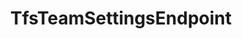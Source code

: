 ---
optionsClassName: TfsTeamSettingsEndpointOptions
optionsClassFullName: MigrationTools.Endpoints.TfsTeamSettingsEndpointOptions
configurationSamples:
- name: defaults
  description: 
  code: >-
    {
      "MigrationTools": {
        "Endpoints": {
          "#KEY#": {
            "TfsTeamSettingsEndpoint": []
          }
        }
      }
    }
  sampleFor: MigrationTools.Endpoints.TfsTeamSettingsEndpointOptions
- name: sample
  description: 
  code: >-
    {
      "MigrationTools": {
        "Endpoints": {
          "#KEY#": {
            "TfsTeamSettingsEndpoint": []
          }
        }
      }
    }
  sampleFor: MigrationTools.Endpoints.TfsTeamSettingsEndpointOptions
- name: classic
  description: 
  code: >-
    {
      "$type": "TfsTeamSettingsEndpointOptions",
      "Enabled": false,
      "Organisation": null,
      "Project": null,
      "AuthenticationMode": "AccessToken",
      "AccessToken": null,
      "ReflectedWorkItemIdField": null,
      "LanguageMaps": null,
      "EndpointEnrichers": null
    }
  sampleFor: MigrationTools.Endpoints.TfsTeamSettingsEndpointOptions
description: missng XML code comments
className: TfsTeamSettingsEndpoint
typeName: Endpoints
architecture: 
options:
- parameterName: AccessToken
  type: String
  description: missng XML code comments
  defaultValue: missng XML code comments
- parameterName: AuthenticationMode
  type: AuthenticationMode
  description: missng XML code comments
  defaultValue: missng XML code comments
- parameterName: Enabled
  type: Boolean
  description: missng XML code comments
  defaultValue: missng XML code comments
- parameterName: EndpointEnrichers
  type: List
  description: missng XML code comments
  defaultValue: missng XML code comments
- parameterName: LanguageMaps
  type: TfsLanguageMapOptions
  description: missng XML code comments
  defaultValue: missng XML code comments
- parameterName: Organisation
  type: String
  description: missng XML code comments
  defaultValue: missng XML code comments
- parameterName: Project
  type: String
  description: missng XML code comments
  defaultValue: missng XML code comments
- parameterName: ReflectedWorkItemIdField
  type: String
  description: missng XML code comments
  defaultValue: missng XML code comments
status: missng XML code comments
processingTarget: missng XML code comments
classFile: /src/MigrationTools.Clients.AzureDevops.ObjectModel/Endpoints/TfsTeamSettingsEndpoint.cs
optionsClassFile: /src/MigrationTools.Clients.AzureDevops.ObjectModel/Endpoints/TfsTeamSettingsEndpointOptions.cs

redirectFrom:
- /Reference/Endpoints/TfsTeamSettingsEndpointOptions/
layout: reference
toc: true
permalink: /Reference/Endpoints/TfsTeamSettingsEndpoint/
title: TfsTeamSettingsEndpoint
categories:
- Endpoints
- 
topics:
- topic: notes
  path: /docs/Reference/Endpoints/TfsTeamSettingsEndpoint-notes.md
  exists: false
  markdown: ''
- topic: introduction
  path: /docs/Reference/Endpoints/TfsTeamSettingsEndpoint-introduction.md
  exists: false
  markdown: ''

---
